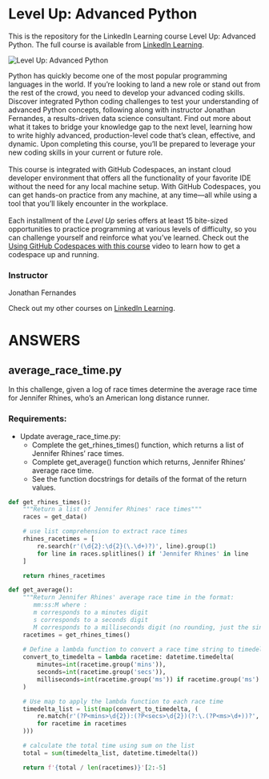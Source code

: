 # Level Up: Advanced Python 
This is the repository for the LinkedIn Learning course Level Up: Advanced Python. The full course is available from [LinkedIn Learning][lil-course-url].

![Level Up: Advanced Python ][lil-thumbnail-url]

Python has quickly become one of the most popular programming languages in the world. If you’re looking to land a new role or stand out from the rest of the crowd, you need to develop your advanced coding skills. Discover integrated Python coding challenges to test your understanding of advanced Python concepts, following along with instructor Jonathan Fernandes, a results-driven data science consultant. Find out more about what it takes to bridge your knowledge gap to the next level, learning how to write highly advanced, production-level code that’s clean, effective, and dynamic. Upon completing this course, you’ll be prepared to leverage your new coding skills in your current or future role.<br><br>This course is integrated with GitHub Codespaces, an instant cloud developer environment that offers all the functionality of your favorite IDE without the need for any local machine setup. With GitHub Codespaces, you can get hands-on practice from any machine, at any time—all while using a tool that you’ll likely encounter in the workplace.<br><br>Each installment of the <em>Level Up</em> series offers at least 15 bite-sized opportunities to practice programming at various levels of difficulty, so you can challenge yourself and reinforce what you’ve learned. Check out the [Using GitHub Codespaces with this course][gcs-video-url] video to learn how to get a codespace up and running.

### Instructor

Jonathan Fernandes

Check out my other courses on [LinkedIn Learning](https://www.linkedin.com/learning/instructors/jonathan-fernandes).

[lil-course-url]: https://www.linkedin.com/learning/level-up-advanced-python
[lil-thumbnail-url]: https://cdn.lynda.com/course/3213390/3213390-1667864247408-16x9.jpg
[gcs-video-url]: https://www.linkedin.com/learning/level-up-advanced-python/using-github-codespaces-with-this-course


# ANSWERS

## average_race_time.py

In this challenge, given a log of race times determine the average race time for Jennifer Rhines, who’s an American long distance runner.

### Requirements:
- Update average_race_time.py:
    - Complete the get_rhines_times() function, which returns a list of Jennifer Rhines’ race times.
    - Complete get_average() function which returns, Jennifer Rhines’ average race time.
    - See the function docstrings for details of the format of the return values.

``` python
def get_rhines_times():
    """Return a list of Jennifer Rhines' race times"""
    races = get_data()

    # use list comprehension to extract race times
    rhines_racetimes = [
        re.search(r'(\d{2}:\d{2}(\.\d+)?)', line).group(1)
        for line in races.splitlines() if 'Jennifer Rhines' in line
    ]

    return rhines_racetimes

def get_average():
    """Return Jennifer Rhines' average race time in the format:
       mm:ss:M where :
       m corresponds to a minutes digit
       s corresponds to a seconds digit
       M corresponds to a milliseconds digit (no rounding, just the single digit)"""
    racetimes = get_rhines_times()
    
    # Define a lambda function to convert a race time string to timedelta
    convert_to_timedelta = lambda racetime: datetime.timedelta(
        minutes=int(racetime.group('mins')),
        seconds=int(racetime.group('secs')),
        milliseconds=int(racetime.group('ms')) if racetime.group('ms') else 0
    )

    # Use map to apply the lambda function to each race time
    timedelta_list = list(map(convert_to_timedelta, (
        re.match(r'(?P<mins>\d{2}):(?P<secs>\d{2})(?:\.(?P<ms>\d+))?', racetime)
        for racetime in racetimes
    )))

    # calculate the total time using sum on the list
    total = sum(timedelta_list, datetime.timedelta())

    return f'{total / len(racetimes)}'[2:-5]
```